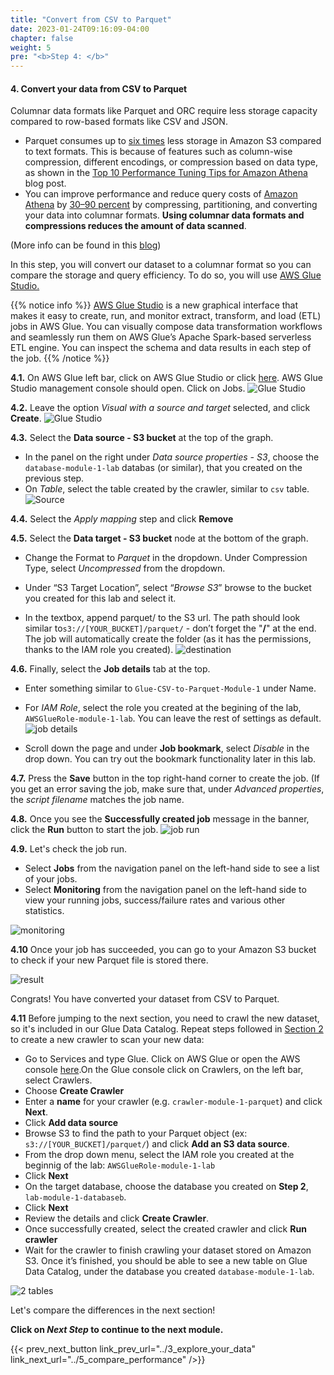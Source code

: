 ```yaml
---
title: "Convert from CSV to Parquet"
date: 2023-01-24T09:16:09-04:00
chapter: false
weight: 5
pre: "<b>Step 4: </b>"
---
```


#### 4. Convert your data from CSV to Parquet

Columnar data formats like Parquet and ORC require less storage capacity compared to row-based formats like CSV and JSON.

* Parquet consumes up to [six times](https://docs.aws.amazon.com/redshift/latest/dg/r_UNLOAD.html) less storage in Amazon S3 compared to text formats. This is because of features such as column-wise compression, different encodings, or compression based on data type, as shown in the [Top 10 Performance Tuning Tips for Amazon Athena](https://aws.amazon.com/blogs/big-data/top-10-performance-tuning-tips-for-amazon-athena/) blog post.
* You can improve performance and reduce query costs of [Amazon Athena](https://aws.amazon.com/athena/) by [30–90 percent](https://aws.amazon.com/athena/faqs/) by compressing, partitioning, and converting your data into columnar formats. **Using columnar data formats and compressions reduces the amount of data scanned**.

(More info can be found in this [blog](https://aws.amazon.com/blogs/architecture/optimizing-your-aws-infrastructure-for-sustainability-part-ii-storage/))

In this step, you will convert our dataset to a columnar format so you can compare the storage and query efficiency. To do so, you will use [AWS Glue Studio.](https://docs.aws.amazon.com/glue/latest/ug/what-is-glue-studio.html)

{{% notice info %}}
[AWS Glue Studio](https://docs.aws.amazon.com/glue/latest/ug/what-is-glue-studio.html) is a new graphical interface that makes it easy to create, run, and monitor extract, transform, and load (ETL) jobs in AWS Glue. You can visually compose data transformation workflows and seamlessly run them on AWS Glue’s Apache Spark-based serverless ETL engine. You can inspect the schema and data results in each step of the job.
{{% /notice %}}

**4.1.** On AWS Glue left bar, click on AWS Glue Studio or click [here](https://eu-central-1.console.aws.amazon.com/gluestudio/home?region=eu-central-1#/). AWS Glue Studio management console should open. Click on Jobs.
![Glue Studio](/Sustainability/200_different_datasets_and_their_use_case/Module_1/Images/9_1_GlueStudio.png)

**4.2.** Leave the option _Visual with a source and target_ selected, and click **Create**.
![Glue Studio](/Sustainability/200_different_datasets_and_their_use_case/Module_1/Images/9_2_CreateJob.png)

**4.3.** Select the **Data source - S3 bucket** at the top of the graph. 
* In the panel on the right under _Data source properties - S3_, choose the `database-module-1-lab` databas (or similar), that you created on the previous step. 
* On *Table*, select the table created by the crawler, similar to `csv` table.
![Source](/Sustainability/200_different_datasets_and_their_use_case/Module_1/Images/9_3_source.png)

**4.4.** Select the *Apply mapping* step and click **Remove**

**4.5.** Select the **Data target - S3 bucket** node at the bottom of the graph. 
* Change the Format to *Parquet* in the dropdown. Under Compression Type, select *Uncompressed* from the dropdown.

* Under “S3 Target Location”, select “*Browse S3*” browse to the bucket you created for this lab and select it. 

* In the textbox, append parquet/ to the S3 url. The path should look similar to`s3://[YOUR_BUCKET]/parquet/` - don’t forget the "**/**" at the end. The job will automatically create the folder (as it has the permissions, thanks to the IAM role you created).
![destination](/Sustainability/200_different_datasets_and_their_use_case/Module_1/Images/9_5_destination.png)

**4.6.** Finally, select the **Job details** tab at the top. 

* Enter something similar to `Glue-CSV-to-Parquet-Module-1` under Name.

* For *IAM Role*, select the role you created at the begining of the lab, `AWSGlueRole-module-1-lab`. You can leave the rest of settings as default.
![job details](/Sustainability/200_different_datasets_and_their_use_case/Module_1/Images/9_6_jobDetails.png)

* Scroll down the page and under **Job bookmark**, select *Disable* in the drop down. You can try out the bookmark functionality later in this lab.

**4.7.** Press the **Save** button in the top right-hand corner to create the job. (If you get an error saving the job, make sure that, under *Advanced properties*, the *script filename* matches the job name.

**4.8.** Once you see the **Successfully created job** message in the banner, click the **Run** button to start the job.
![job run](/Sustainability/200_different_datasets_and_their_use_case/Module_1/Images/9_7_runJob.png)

**4.9.** Let's check the job run.
* Select **Jobs** from the navigation panel on the left-hand side to see a list of your jobs.
* Select **Monitoring** from the navigation panel on the left-hand side to view your running jobs, success/failure rates and various other statistics. 

![monitoring](/Sustainability/200_different_datasets_and_their_use_case/Module_1/Images/9_8_monitoring.png)

**4.10** Once your job has succeeded, you can go to your Amazon S3 bucket to check if your new Parquet file is stored there. 

![result](/Sustainability/200_different_datasets_and_their_use_case/Module_1/Images/9_9_s3parquet.png)

Congrats! You have converted your dataset from CSV to Parquet. 

**4.11** Before jumping to the next section, you need to crawl the new dataset, so it's included in our Glue Data Catalog. Repeat steps followed in [Section 2](../Module_1/3_explore_your_data.md) to create a new crawler to scan your new data:

* Go to Services and type Glue. Click on AWS Glue or open the AWS console [here](https://eu-central-1.console.aws.amazon.com/glue/home?region=eu-central-1#/v2/home).On the Glue console click on Crawlers, on the left bar, select Crawlers.
* Choose **Create Crawler**
* Enter a **name** for your crawler (e.g. `crawler-module-1-parquet`) and click **Next**.
* Click **Add data source**
* Browse S3 to find the path to your Parquet object (ex: `s3://[YOUR_BUCKET]/parquet/`) and click **Add an S3 data source**. 
* From the drop down menu, select the IAM role you created at the beginnig of the lab: `AWSGlueRole-module-1-lab`
* Click **Next**
* On the target database, choose the database you created on **Step 2**,  `lab-module-1-databaseb`.
* Click **Next**
* Review the details and click **Create Crawler**.
* Once successfully created, select the created crawler and click **Run crawler**
* Wait for the crawler to finish crawling your dataset stored on Amazon S3. Once it’s finished, you should be able to see a new table on Glue Data Catalog, under the database you created `database-module-1-lab`. 

![2 tables](/Sustainability/200_different_datasets_and_their_use_case/Module_1/Images/9_10_2tables.png)


Let's compare the differences in the next section!

**Click on *Next Step* to continue to the next module.**

{{< prev_next_button link_prev_url="../3_explore_your_data" link_next_url="../5_compare_performance" />}}



